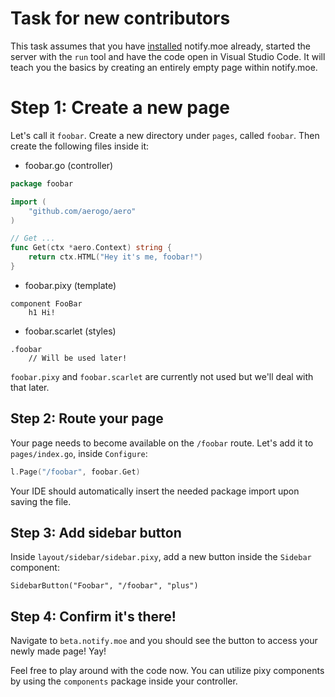 # Task for new contributors

This task assumes that you have [installed](https://github.com/animenotifier/notify.moe#installation) notify.moe already, started the server with the `run` tool and have the code open in Visual Studio Code. It will teach you the basics by creating an entirely empty page within notify.moe.

# Step 1: Create a new page

Let's call it `foobar`. Create a new directory under `pages`, called `foobar`. Then create the following files inside it:

* foobar.go (controller)

```go
package foobar

import (
	"github.com/aerogo/aero"
)

// Get ...
func Get(ctx *aero.Context) string {
	return ctx.HTML("Hey it's me, foobar!")
}
```

* foobar.pixy (template)

```pixy
component FooBar
	h1 Hi!
```


* foobar.scarlet (styles)

```scarlet
.foobar
	// Will be used later!
```

`foobar.pixy` and `foobar.scarlet` are currently not used but we'll deal with that later.

## Step 2: Route your page

Your page needs to become available on the `/foobar` route. Let's add it to `pages/index.go`, inside `Configure`:

```go
l.Page("/foobar", foobar.Get)
```

Your IDE should automatically insert the needed package import upon saving the file.

## Step 3: Add sidebar button

Inside `layout/sidebar/sidebar.pixy`, add a new button inside the `Sidebar` component:

```pixy
SidebarButton("Foobar", "/foobar", "plus")
```

## Step 4: Confirm it's there!

Navigate to `beta.notify.moe` and you should see the button to access your newly made page! Yay!

Feel free to play around with the code now. You can utilize pixy components by using the `components` package inside your controller.